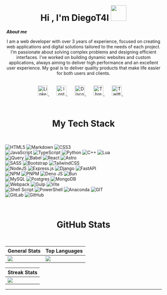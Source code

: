 <h1 align="center">Hi , I'm DiegoT4l <picture><img src = "https://github.com/7oSkaaa/7oSkaaa/blob/main/Images/about_me.gif?raw=true" width = 50px></picture></h1>

&nbsp;***About me***

<div align=center>
 I am a web developer with over 3 years of experience, focused on creating web applications and digital solutions tailored to the needs of each project.
 I’m passionate about solving complex problems and designing efficient interfaces.
 I’ve worked on building dynamic websites and custom applications, always aiming to deliver high performance and an excellent user experience.
 My goal is to deliver quality products that make life easier for both users and clients.
</div>
<br />
<p align="center">
 <a href="https://www.linkedin.com/in/diegot4l" target="_blank" rel="noreferrer">
  <picture>
   <source media="(prefers-color-scheme: dark)" srcset="https://raw.githubusercontent.com/danielcranney/readme-generator/main/public/icons/socials/linkedin-dark.svg" />
   <source media="(prefers-color-scheme: light)" srcset="https://raw.githubusercontent.com/danielcranney/readme-generator/main/public/icons/socials/linkedin.svg" />
   <img src="https://raw.githubusercontent.com/danielcranney/readme-generator/main/public/icons/socials/linkedin.svg" width="32" height="32" alt="LinkedIn" />
  </picture>
 </a> <!-- .linkedin -->
  &nbsp; &nbsp; &nbsp; <!-- Adds space between links -->
 <a href="https://www.instagram.com/diegot4l" target="_blank" rel="noreferrer">
  <picture>
   <source media="(prefers-color-scheme: dark)" srcset="https://raw.githubusercontent.com/danielcranney/readme-generator/main/public/icons/socials/instagram.svg" />
   <source media="(prefers-color-scheme: light)" srcset="https://raw.githubusercontent.com/danielcranney/readme-generator/main/public/icons/socials/instagram.svg" />
   <img src="https://raw.githubusercontent.com/danielcranney/readme-generator/main/public/icons/socials/instagram.svg" width="32" height="32" alt="Instagram" />
  </picture>
 </a> <!-- .instagram -->
  &nbsp; &nbsp; &nbsp; <!-- Adds space between links -->
 <a href="https://discord.com/users/diegot4l" target="_blank" rel="noreferrer">
  <picture>
   <source media="(prefers-color-scheme: dark)" srcset="https://raw.githubusercontent.com/danielcranney/readme-generator/main/public/icons/socials/discord.svg" />
   <source media="(prefers-color-scheme: light)" srcset="https://raw.githubusercontent.com/danielcranney/readme-generator/main/public/icons/socials/discord.svg" />
   <img src="https://raw.githubusercontent.com/danielcranney/readme-generator/main/public/icons/socials/discord.svg" width="32" height="32" alt="Discord" />
  </picture>
 </a> <!-- .discord -->
  &nbsp; &nbsp; &nbsp; <!-- Adds space between links -->
 <a href="https://www.threads.net/@diegot4l" target="_blank" rel="noreferrer">
  <picture>
   <source media="(prefers-color-scheme: dark)" srcset="https://raw.githubusercontent.com/danielcranney/readme-generator/main/public/icons/socials/threads-dark.svg" />
   <source media="(prefers-color-scheme: light)" srcset="https://raw.githubusercontent.com/danielcranney/readme-generator/main/public/icons/socials/threads.svg" />
   <img src="https://raw.githubusercontent.com/danielcranney/readme-generator/main/public/icons/socials/threads.svg" width="32" height="32" alt="Threads" />
  </picture>
 </a> <!-- .threads -->
  &nbsp; &nbsp; &nbsp; <!-- Adds space between links -->
 <a href="https://www.x.com/diegot4l" target="_blank" rel="noreferrer">
  <picture>
   <source media="(prefers-color-scheme: dark)" srcset="https://raw.githubusercontent.com/danielcranney/readme-generator/main/public/icons/socials/twitter-dark.svg" />
   <source media="(prefers-color-scheme: light)" srcset="https://raw.githubusercontent.com/danielcranney/readme-generator/main/public/icons/socials/twitter.svg" />
   <img src="https://raw.githubusercontent.com/danielcranney/readme-generator/main/public/icons/socials/twitter.svg" width="32" height="32" alt="Twitter" />
  </picture>
 </a> <!-- .x -->
  &nbsp; &nbsp; &nbsp; <!-- Adds space between links -->
</p>

<br />

<h1 align="center"> My Tech Stack </h1>
<br />

![HTML5](https://img.shields.io/badge/html5-%23E34F26.svg?style=for-the-badge&logo=html5&logoColor=white)
![Markdown](https://img.shields.io/badge/markdown-%23000000.svg?style=for-the-badge&logo=markdown&logoColor=white)
![CSS3](https://img.shields.io/badge/css3-%231572B6.svg?style=for-the-badge&logo=css3&logoColor=white) <br/>
![JavaScript](https://img.shields.io/badge/javascript-%23323330.svg?style=for-the-badge&logo=javascript&logoColor=%23F7DF1E)
![TypeScript](https://img.shields.io/badge/typescript-%23007ACC.svg?style=for-the-badge&logo=typescript&logoColor=white)
![Python](https://img.shields.io/badge/python-3670A0?style=for-the-badge&logo=python&logoColor=ffdd54)
![C++](https://img.shields.io/badge/c++-%2300599C.svg?style=for-the-badge&logo=c%2B%2B&logoColor=white)
![Lua](https://img.shields.io/badge/lua-%232C2D72.svg?style=for-the-badge&logo=lua&logoColor=white) <br/>
![jQuery](https://img.shields.io/badge/jquery-%230769AD.svg?style=for-the-badge&logo=jquery&logoColor=white)
![Babel](https://img.shields.io/badge/Babel-F9DC3e?style=for-the-badge&logo=babel&logoColor=black)
![React](https://img.shields.io/badge/react-%2320232a.svg?style=for-the-badge&logo=react&logoColor=%2361DAFB)
![Astro](https://img.shields.io/badge/astro-%232C2052.svg?style=for-the-badge&logo=astro&logoColor=white) <br/>
![SASS](https://img.shields.io/badge/SASS-hotpink.svg?style=for-the-badge&logo=SASS&logoColor=white)
![Bootstrap](https://img.shields.io/badge/bootstrap-%23563D7C.svg?style=for-the-badge&logo=bootstrap&logoColor=white)
![TailwindCSS](https://img.shields.io/badge/tailwindcss-%2338B2AC.svg?style=for-the-badge&logo=tailwind-css&logoColor=white) <br/>
![NodeJS](https://img.shields.io/badge/node.js-6DA55F?style=for-the-badge&logo=node.js&logoColor=white)
![Express.js](https://img.shields.io/badge/express.js-%23404d59.svg?style=for-the-badge&logo=express&logoColor=%2361DAFB)
![Django](https://img.shields.io/badge/django-%23092E20.svg?style=for-the-badge&logo=django&logoColor=white)
![FastAPI](https://img.shields.io/badge/FastAPI-005571?style=for-the-badge&logo=fastapi) <br/>
![NPM](https://img.shields.io/badge/NPM-%23000000.svg?style=for-the-badge&logo=npm&logoColor=white)
![PNPM](https://img.shields.io/badge/pnpm-%234a4a4a.svg?style=for-the-badge&logo=pnpm&logoColor=f69220)
![Deno JS](https://img.shields.io/badge/deno%20js-000000?style=for-the-badge&logo=deno&logoColor=white)
![Bun](https://img.shields.io/badge/Bun-%23000000.svg?style=for-the-badge&logo=bun&logoColor=white) <br/>
![MySQL](https://img.shields.io/badge/mysql-%2300f.svg?style=for-the-badge&logo=mysql&logoColor=white)
![Postgres](https://img.shields.io/badge/postgres-%23316192.svg?style=for-the-badge&logo=postgresql&logoColor=white)
![MongoDB](https://img.shields.io/badge/MongoDB-%234ea94b.svg?style=for-the-badge&logo=mongodb&logoColor=white) <br/>
![Webpack](https://img.shields.io/badge/webpack-%238DD6F9.svg?style=for-the-badge&logo=webpack&logoColor=black)
![Gulp](https://img.shields.io/badge/GULP-%23CF4647.svg?style=for-the-badge&logo=gulp&logoColor=white)
![Vite](https://img.shields.io/badge/vite-%23646CFF.svg?style=for-the-badge&logo=vite&logoColor=white) <br/>
![Shell Script](https://img.shields.io/badge/shell_script-%23121011.svg?style=for-the-badge&logo=gnu-bash&logoColor=white)
![PowerShell](https://img.shields.io/badge/PowerShell-%235391FE.svg?style=for-the-badge&logo=powershell&logoColor=white)
![Anaconda](https://img.shields.io/badge/Anaconda-%2344A833.svg?style=for-the-badge&logo=anaconda&logoColor=white)
![GIT](https://img.shields.io/badge/Git-fc6d26?style=for-the-badge&logo=git&logoColor=white) <br/>
![GitLab](https://img.shields.io/badge/gitlab-%23181717.svg?style=for-the-badge&logo=gitlab&logoColor=white)
![GitHub](https://img.shields.io/badge/GitHub-%23121011.svg?style=for-the-badge&logo=github&logoColor=white) <br/>

<br />

<h1 align="center"> GitHub Stats </h1>

<br />

<div align=center>
 
| General Stats | Top Languages |
| ----------- | ----------- |
| ![](https://github-readme-stats.vercel.app/api?username=DiegoT4l&theme=omni&hide_border=false&include_all_commits=false&count_private=false) | ![](https://github-readme-stats.vercel.app/api/top-langs/?username=DiegoT4l&theme=omni&hide_border=false&include_all_commits=false&count_private=false&layout=compact) |

| Streak Stats |
| ----------- | 
| ![](https://github-readme-streak-stats.herokuapp.com/?user=DiegoT4l&theme=omni&hide_border=false) |

</div>

---
